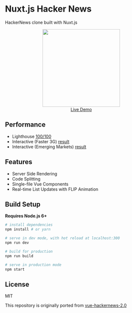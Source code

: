# Nuxt.js Hacker News
HackerNews clone built with Nuxt.js

<p align="center">
  <a href="https://hn.nuxtjs.org" target="_blank">
    <img src="https://cloud.githubusercontent.com/assets/5158436/26785443/a70cfa48-4a17-11e7-9cda-1333932baf5c.png" width="256px">
    <br>
    Live Demo
  </a>
</p>

## Performance

- Lighthouse [100/100](https://cdn.rawgit.com/Atinux/e2f424e6794babc00d2158406b0ab37d/raw/7ed7607325dd3e1d1ae26bff14d49032ed8656d5/lighthouse-result-nuxt.html)
- Interactive (Faster 3G) [result](https://www.webpagetest.org/result/170605_F3_805beee9baa2d3c0542176e79cdb148c/)
- Interactive (Emerging Markets) [result](https://www.webpagetest.org/result/170606_C7_469006cad2a2266e76b7cdcf4740ad87/)

## Features

- Server Side Rendering
- Code Splitting
- Single-file Vue Components
- Real-time List Updates with FLIP Animation

## Build Setup

**Requires Node.js 6+**

``` bash
# install dependencies
npm install # or yarn

# serve in dev mode, with hot reload at localhost:300
npm run dev

# build for production
npm run build

# serve in production mode
npm start
```

## License

MIT

This repository is originally ported from [vue-hackernews-2.0](https://github.com/vuejs/vue-hackernews-2.0)
